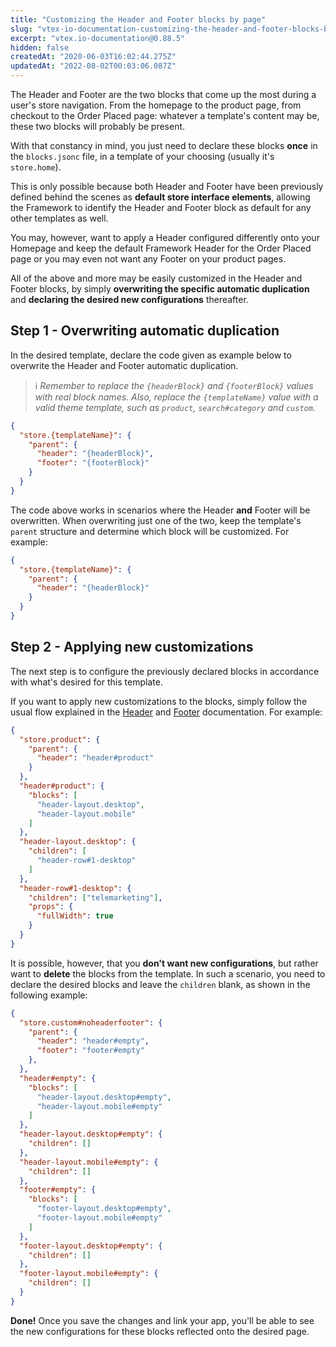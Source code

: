 ```yaml
---
title: "Customizing the Header and Footer blocks by page"
slug: "vtex-io-documentation-customizing-the-header-and-footer-blocks-by-page"
excerpt: "vtex.io-documentation@0.88.5"
hidden: false
createdAt: "2020-06-03T16:02:44.275Z"
updatedAt: "2022-08-02T00:03:06.087Z"
---
```

The Header and Footer are the two blocks that come up the most during a user's store navigation. From the homepage to the product page, from checkout to the Order Placed page: whatever a template's content may be, these two blocks will probably be present.

With that constancy in mind, you just need to declare these blocks **once** in the `blocks.jsonc` file, in a template of your choosing (usually it's `store.home`). 

This is only possible because both Header and Footer have been previously defined behind the scenes as **default store interface elements**, allowing the Framework to identify the Header and Footer block as default for any other templates as well.

You may, however, want to apply a Header configured differently onto your Homepage and keep the default Framework Header for the Order Placed page or you may even not want any Footer on your product pages.

All of the above and more may be easily customized in the Header and Footer blocks, by simply **overwriting the specific automatic duplication** and **declaring the desired new configurations** thereafter. 

## Step 1 - Overwriting automatic duplication

In the desired template, declare the code given as example below to overwrite the Header and Footer automatic duplication.  

> ℹ *Remember to replace the `{headerBlock}` and `{footerBlock}` values with real block names. Also, replace the `{templateName}` value with a valid theme template, such as `product`, `search#category` and `custom`.*


```json
{
  "store.{templateName}": {
    "parent": { 
      "header": "{headerBlock}", 
      "footer": "{footerBlock}"
    }
  }
}
```

The code above works in scenarios where the Header **and** Footer will be overwritten. When overwriting just one of the two, keep the template's `parent` structure and determine which block will be customized. For example:

```json
{
  "store.{templateName}": {
    "parent": { 
      "header": "{headerBlock}"
    }
  }
}
```

## Step 2 - Applying new customizations

The next step is to configure the previously declared blocks in accordance with what's desired for this template.

If you want to apply new customizations to the blocks, simply follow the usual flow explained in the [Header](https://developers.vtex.com/vtex-developer-docs/docs/vtex-store-header/) and [Footer](https://developers.vtex.com/vtex-developer-docs/docs/vtex-store-footer/) documentation. For example:  

```json
{
  "store.product": {
    "parent": { 
      "header": "header#product"
    }
  },
  "header#product": {
    "blocks": [
      "header-layout.desktop",
      "header-layout.mobile"
    ]
  },
  "header-layout.desktop": {
    "children": [
      "header-row#1-desktop"
    ]
  },
  "header-row#1-desktop": {
    "children": ["telemarketing"],
    "props": {
      "fullWidth": true
    }
  }
}
```

It is possible, however, that you **don't want new configurations**, but rather want to **delete** the blocks from the template. In such a scenario, you need to declare the desired blocks and leave the `children` blank, as shown in the following example:

```json
{
  "store.custom#noheaderfooter": {
    "parent": {
      "header": "header#empty",
      "footer": "footer#empty"
    },
  },
  "header#empty": {
    "blocks": [
      "header-layout.desktop#empty",
      "header-layout.mobile#empty"
    ]
  },
  "header-layout.desktop#empty": {
    "children": []
  },
  "header-layout.mobile#empty": {
    "children": []
  },
  "footer#empty": {
    "blocks": [
      "footer-layout.desktop#empty",
      "footer-layout.mobile#empty"
    ]
  },
  "footer-layout.desktop#empty": {
    "children": []
  },
  "footer-layout.mobile#empty": {
    "children": []
  }
}
```

**Done!** Once you save the changes and link your app, you'll be able to see the new configurations for these blocks reflected onto the desired page.